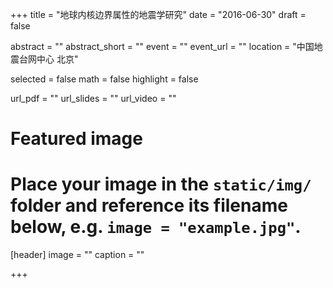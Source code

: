 +++
title = "地球内核边界属性的地震学研究"
date = "2016-06-30"
draft = false

abstract = ""
abstract_short = ""
event = ""
event_url = ""
location = "中国地震台网中心 北京"

selected = false
math = false
highlight = false

url_pdf = ""
url_slides = ""
url_video = ""

# Featured image
# Place your image in the `static/img/` folder and reference its filename below, e.g. `image = "example.jpg"`.
[header]
image = ""
caption = ""

+++

